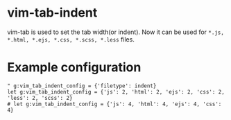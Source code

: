 # vim-tab-indent

vim-tab is used to set the tab width(or indent). 
Now it can be used for `*.js, *.html, *.ejs, *.css, *.scss, *.less` files.

# Example configuration

```vim
" g:vim_tab_indent_config = {'filetype': indent}
let g:vim_tab_indent_config = {'js': 2, 'html': 2, 'ejs': 2, 'css': 2, 'less': 2, 'scss': 2}
# let g:vim_tab_indent_config = {'js': 4, 'html': 4, 'ejs': 4, 'css': 4}
```
